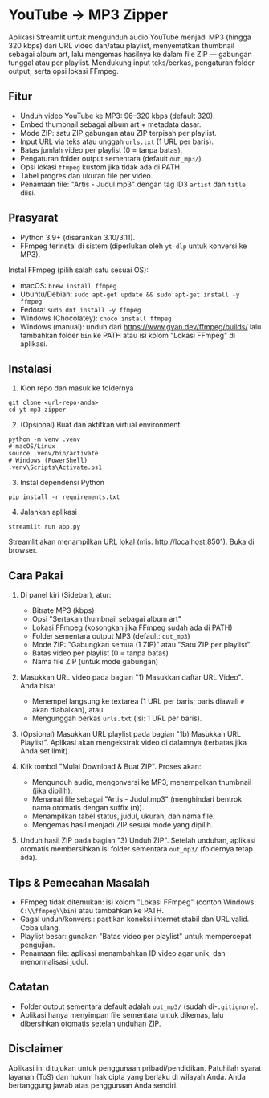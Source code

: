 # YouTube → MP3 Zipper

Aplikasi Streamlit untuk mengunduh audio YouTube menjadi MP3 (hingga 320 kbps) dari URL video dan/atau playlist, menyematkan thumbnail sebagai album art, lalu mengemas hasilnya ke dalam file ZIP — gabungan tunggal atau per playlist. Mendukung input teks/berkas, pengaturan folder output, serta opsi lokasi FFmpeg.

## Fitur
- Unduh video YouTube ke MP3: 96–320 kbps (default 320).
- Embed thumbnail sebagai album art + metadata dasar.
- Mode ZIP: satu ZIP gabungan atau ZIP terpisah per playlist.
- Input URL via teks atau unggah `urls.txt` (1 URL per baris).
- Batas jumlah video per playlist (0 = tanpa batas).
- Pengaturan folder output sementara (default `out_mp3/`).
- Opsi lokasi `ffmpeg` kustom jika tidak ada di PATH.
- Tabel progres dan ukuran file per video.
 - Penamaan file: "Artis - Judul.mp3" dengan tag ID3 `artist` dan `title` diisi.

## Prasyarat
- Python 3.9+ (disarankan 3.10/3.11).
- FFmpeg terinstal di sistem (diperlukan oleh `yt-dlp` untuk konversi ke MP3).

Instal FFmpeg (pilih salah satu sesuai OS):
- macOS: `brew install ffmpeg`
- Ubuntu/Debian: `sudo apt-get update && sudo apt-get install -y ffmpeg`
- Fedora: `sudo dnf install -y ffmpeg`
- Windows (Chocolatey): `choco install ffmpeg`
- Windows (manual): unduh dari https://www.gyan.dev/ffmpeg/builds/ lalu tambahkan folder `bin` ke PATH atau isi kolom "Lokasi FFmpeg" di aplikasi.

## Instalasi
1) Klon repo dan masuk ke foldernya
```
git clone <url-repo-anda>
cd yt-mp3-zipper
```

2) (Opsional) Buat dan aktifkan virtual environment
```
python -m venv .venv
# macOS/Linux
source .venv/bin/activate
# Windows (PowerShell)
.venv\Scripts\Activate.ps1
```

3) Instal dependensi Python
```
pip install -r requirements.txt
```

4) Jalankan aplikasi
```
streamlit run app.py
```

Streamlit akan menampilkan URL lokal (mis. http://localhost:8501). Buka di browser.

## Cara Pakai
1) Di panel kiri (Sidebar), atur:
   - Bitrate MP3 (kbps)
   - Opsi "Sertakan thumbnail sebagai album art"
   - Lokasi FFmpeg (kosongkan jika FFmpeg sudah ada di PATH)
   - Folder sementara output MP3 (default: `out_mp3`)
   - Mode ZIP: "Gabungkan semua (1 ZIP)" atau "Satu ZIP per playlist"
   - Batas video per playlist (0 = tanpa batas)
   - Nama file ZIP (untuk mode gabungan)

2) Masukkan URL video pada bagian "1) Masukkan daftar URL Video". Anda bisa:
   - Menempel langsung ke textarea (1 URL per baris; baris diawali `#` akan diabaikan), atau
   - Mengunggah berkas `urls.txt` (isi: 1 URL per baris).

3) (Opsional) Masukkan URL playlist pada bagian "1b) Masukkan URL Playlist". Aplikasi akan mengekstrak video di dalamnya (terbatas jika Anda set limit).

4) Klik tombol "Mulai Download & Buat ZIP". Proses akan:
   - Mengunduh audio, mengonversi ke MP3, menempelkan thumbnail (jika dipilih).
   - Menamai file sebagai "Artis - Judul.mp3" (menghindari bentrok nama otomatis dengan suffix (n)).
   - Menampilkan tabel status, judul, ukuran, dan nama file.
   - Mengemas hasil menjadi ZIP sesuai mode yang dipilih.

5) Unduh hasil ZIP pada bagian "3) Unduh ZIP". Setelah unduhan, aplikasi otomatis membersihkan isi folder sementara `out_mp3/` (foldernya tetap ada).

## Tips & Pemecahan Masalah
- FFmpeg tidak ditemukan: isi kolom "Lokasi FFmpeg" (contoh Windows: `C:\\ffmpeg\\bin`) atau tambahkan ke PATH.
- Gagal unduh/konversi: pastikan koneksi internet stabil dan URL valid. Coba ulang.
- Playlist besar: gunakan "Batas video per playlist" untuk mempercepat pengujian.
- Penamaan file: aplikasi menambahkan ID video agar unik, dan menormalisasi judul.

## Catatan
- Folder output sementara default adalah `out_mp3/` (sudah di-`.gitignore`).
- Aplikasi hanya menyimpan file sementara untuk dikemas, lalu dibersihkan otomatis setelah unduhan ZIP.

## Disclaimer
Aplikasi ini ditujukan untuk penggunaan pribadi/pendidikan. Patuhilah syarat layanan (ToS) dan hukum hak cipta yang berlaku di wilayah Anda. Anda bertanggung jawab atas penggunaan Anda sendiri.
